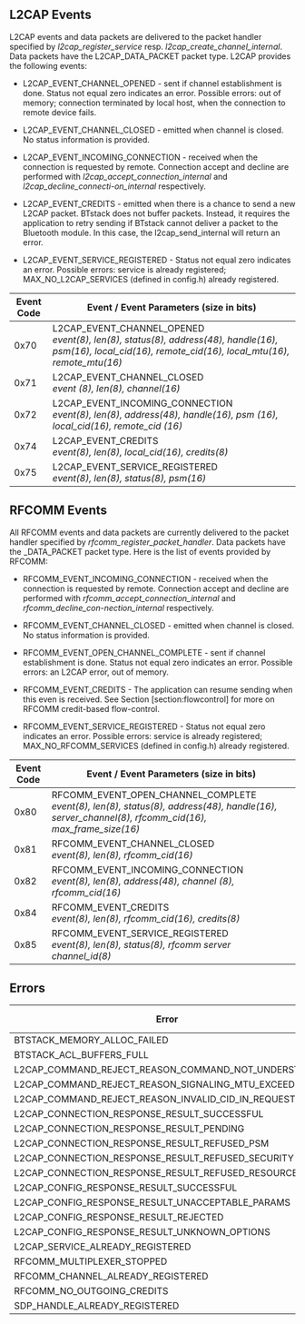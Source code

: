 
## L2CAP Events
<a name="appendix:events_and_errors"></a>

L2CAP events and data packets are delivered to the packet handler
specified by *l2cap_register_service* resp.
*l2cap_create_channel_internal*. Data packets have the
L2CAP_DATA_PACKET packet type. L2CAP provides the following events:

-   L2CAP_EVENT_CHANNEL_OPENED - sent if channel establishment is
    done. Status not equal zero indicates an error. Possible errors: out
    of memory; connection terminated by local host, when the connection
    to remote device fails.

-   L2CAP_EVENT_CHANNEL_CLOSED - emitted when channel is closed. No
    status information is provided.

-   L2CAP_EVENT_INCOMING_CONNECTION - received when the connection is
    requested by remote. Connection accept and decline are performed
    with *l2cap_accept_connection_internal* and
    *l2cap_decline_connecti-on_internal* respectively.

-   L2CAP_EVENT_CREDITS - emitted when there is a chance to send a new
    L2CAP packet. BTstack does not buffer packets. Instead, it requires
    the application to retry sending if BTstack cannot deliver a packet
    to the Bluetooth module. In this case, the l2cap_send_internal
    will return an error.

-   L2CAP_EVENT_SERVICE_REGISTERED - Status not equal zero indicates
    an error. Possible errors: service is already registered;
    MAX_NO_L2CAP_SERVICES (defined in config.h) already registered.



Event Code |Event / Event Parameters (size in bits) 
-----------|----------------------------------------
0x70 | L2CAP_EVENT_CHANNEL_OPENED<br/> *event(8), len(8), status(8), address(48), handle(16), psm(16), local_cid(16), remote_cid(16), local_mtu(16), remote_mtu(16)*  
0x71 | L2CAP_EVENT_CHANNEL_CLOSED<br/> *event (8), len(8), channel(16)* 
0x72 | L2CAP_EVENT_INCOMING_CONNECTION<br/> *event(8), len(8), address(48), handle(16), psm (16), local_cid(16), remote_cid (16)* 
0x74 | L2CAP_EVENT_CREDITS<br/> *event(8), len(8), local_cid(16), credits(8)*
0x75 | L2CAP_EVENT_SERVICE_REGISTERED</br> *event(8), len(8), status(8), psm(16)* 


## RFCOMM Events

All RFCOMM events and data packets are currently delivered to the packet
handler specified by *rfcomm_register_packet_handler*. Data packets
have the _DATA_PACKET packet type. Here is the list of events provided
by RFCOMM:

-   RFCOMM_EVENT_INCOMING_CONNECTION - received when the connection
    is requested by remote. Connection accept and decline are performed
    with *rfcomm_accept_connection_internal* and
    *rfcomm_decline_con-nection_internal* respectively.

-   RFCOMM_EVENT_CHANNEL_CLOSED - emitted when channel is closed. No
    status information is provided.

-   RFCOMM_EVENT_OPEN_CHANNEL_COMPLETE - sent if channel
    establishment is done. Status not equal zero indicates an error.
    Possible errors: an L2CAP error, out of memory.

-   RFCOMM_EVENT_CREDITS - The application can resume sending when
    this even is received. See Section [section:flowcontrol] for more on
    RFCOMM credit-based flow-control.

-   RFCOMM_EVENT_SERVICE_REGISTERED - Status not equal zero indicates
    an error. Possible errors: service is already registered;
    MAX_NO_RFCOMM_SERVICES (defined in config.h) already registered.


Event Code |Event / Event Parameters (size in bits) 
-----------|----------------------------------------
0x80 | RFCOMM_EVENT_OPEN_CHANNEL_COMPLETE<br/> *event(8), len(8), status(8), address(48), handle(16), server_channel(8), rfcomm_cid(16), max_frame_size(16)*
0x81 | RFCOMM_EVENT_CHANNEL_CLOSED<br/> *event(8), len(8), rfcomm_cid(16)*
0x82 | RFCOMM_EVENT_INCOMING_CONNECTION<br/> *event(8), len(8), address(48), channel (8), rfcomm_cid(16)*
0x84 | RFCOMM_EVENT_CREDITS<br/> *event(8), len(8), rfcomm_cid(16), credits(8)*
0x85 | RFCOMM_EVENT_SERVICE_REGISTERED<br/> *event(8), len(8), status(8), rfcomm server channel_id(8)*


## Errors

Error                                                                   |    Error Code
------------------------------------------------------------------------|-------------------
BTSTACK_MEMORY_ALLOC_FAILED | 0x56
BTSTACK_ACL_BUFFERS_FULL | 0x57
L2CAP_COMMAND_REJECT_REASON_COMMAND_NOT_UNDERSTOOD | 0x60
L2CAP_COMMAND_REJECT_REASON_SIGNALING_MTU_EXCEEDED | 0x61
L2CAP_COMMAND_REJECT_REASON_INVALID_CID_IN_REQUEST | 0x62
L2CAP_CONNECTION_RESPONSE_RESULT_SUCCESSFUL | 0x63
L2CAP_CONNECTION_RESPONSE_RESULT_PENDING | 0x64
L2CAP_CONNECTION_RESPONSE_RESULT_REFUSED_PSM | 0x65
L2CAP_CONNECTION_RESPONSE_RESULT_REFUSED_SECURITY | 0x66
L2CAP_CONNECTION_RESPONSE_RESULT_REFUSED_RESOURCES | 0x65
L2CAP_CONFIG_RESPONSE_RESULT_SUCCESSFUL | 0x66
L2CAP_CONFIG_RESPONSE_RESULT_UNACCEPTABLE_PARAMS | 0x67
L2CAP_CONFIG_RESPONSE_RESULT_REJECTED | 0x68
L2CAP_CONFIG_RESPONSE_RESULT_UNKNOWN_OPTIONS | 0x69
L2CAP_SERVICE_ALREADY_REGISTERED | 0x6a
RFCOMM_MULTIPLEXER_STOPPED | 0x70
RFCOMM_CHANNEL_ALREADY_REGISTERED | 0x71
RFCOMM_NO_OUTGOING_CREDITS | 0x72
SDP_HANDLE_ALREADY_REGISTERED | 0x80


